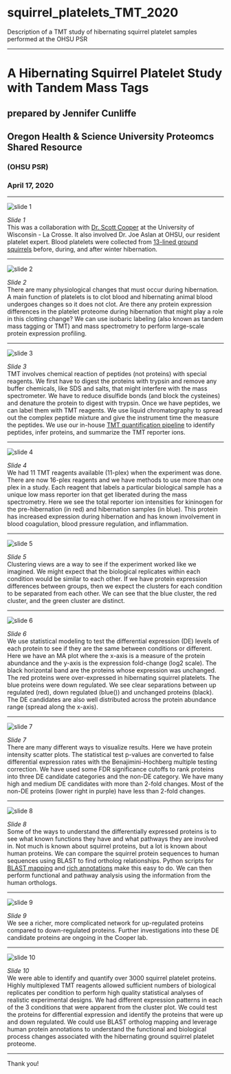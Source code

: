 # squirrel_platelets_TMT_2020
Description of a TMT study of hibernating squirrel platelet samples performed at the OHSU PSR

---

# A Hibernating Squirrel Platelet Study with Tandem Mass Tags
## prepared by Jennifer Cunliffe
## Oregon Health & Science University Proteomcs Shared Resource
### (OHSU PSR)
### April 17, 2020


***


![slide 1](Squirrel_PW/Slide1.PNG)

*Slide 1* <br />
This was a collaboration with [Dr. Scott Cooper](https://www.uwlax.edu/profile/scooper/) at the University of Wisconsin - La Crosse. It also involved Dr. Joe Aslan at OHSU, our resident platelet expert. Blood platelets were collected from [13-lined ground squirrels](https://en.wikipedia.org/wiki/Thirteen-lined_ground_squirrel) before, during, and after winter hibernation.

***

![slide 2](Squirrel_PW/Slide2.PNG)

*Slide 2* <br />
There are many physiological changes that must occur during hibernation. A main function of platelets is to clot blood and hibernating animal blood undergoes changes so it does not clot. Are there any protein expression differences in the platelet proteome during hibernation that might play a role in this clotting change? We can use isobaric labeling (also known as tandem mass tagging or TMT) and mass spectrometry to perform large-scale protein expression profiling.

***

![slide 3](Squirrel_PW/Slide3.PNG)

*Slide 3* <br />
TMT involves chemical reaction of peptides (not proteins) with special reagents. We first have to digest the proteins with trypsin and remove any buffer chemicals, like SDS and salts, that might interfere with the mass spectrometer. We have to reduce disulfide bonds (and block the cysteines) and denature the protein to digest with trypsin. Once we have peptides, we can label them with TMT reagents. We use liquid chromatography to spread out the complex peptide mixture and give the instrument time the measure the peptides. We use our in-house [TMT quantification pipeline](https://github.com/pwilmart/PAW_pipeline) to identify peptides, infer proteins, and summarize the TMT reporter ions.

***

![slide 4](Squirrel_PW/Slide4.PNG)

*Slide 4* <br />
We had 11 TMT reagents available (11-plex) when the experiment was done. There are now 16-plex reagents and we have methods to use more than one plex in a study. Each reagent that labels a particular biological sample has a unique low mass reporter ion that get liberated during the mass spectrometry. Here we see the total reporter ion intensities for kininogen for the pre-hibernation (in red) and hibernation samples (in blue). This protein has increased expression during hibernation and has known involvement in blood coagulation, blood pressure regulation, and inflammation.

***

![slide 5](Squirrel_PW/Slide5.PNG)

*Slide 5* <br />
Clustering views are a way to see if the experiment worked like we imagined. We might expect that the biological replicates within each condition would be similar to each other. If we have protein expression differences between groups, then we expect the clusters for each condition to be separated from each other. We can see that the blue cluster, the red cluster, and the green cluster are distinct.

***

![slide 6](Squirrel_PW/Slide6.PNG)

*Slide 6* <br />
We use statistical modeling to test the differential expression (DE) levels of each protein to see if they are the same between conditions or different. Here we have an MA plot where the x-axis is a measure of the protein abundance and the y-axis is the expression fold-change (log2 scale). The black horizontal band are the proteins whose expression was unchanged. The red proteins were over-expressed in hibernating squirrel platelets. The blue proteins were down regulated. We see clear separations between up regulated (red), down regulated (blue()) and unchanged proteins (black). The DE candidates are also well distributed across the protein abundance range (spread along the x-axis).

***

![slide 7](Squirrel_PW/Slide7.PNG)

*Slide 7* <br />
There are many different ways to visualize results. Here we have protein intensity scatter plots. The statistical test p-values are converted to false differential expression rates with the Benajimini-Hochberg multiple testing correction. We have used some FDR significance cutoffs to rank proteins into three DE candidate categories and the non-DE category. We have many high and medium DE candidates with more than 2-fold changes. Most of the non-DE proteins (lower right in purple) have less than 2-fold changes.

***

![slide 8](Squirrel_PW/Slide8.PNG)

*Slide 8* <br />
Some of the ways to understand the differentially expressed proteins is to see what known functions they have and what pathways they are involved in. Not much is known about squirrel proteins, but a lot is known about human proteins. We can compare the squirrel protein sequences to human sequences using BLAST to find ortholog relationships. Python scripts for [BLAST mapping](https://github.com/pwilmart/PAW_BLAST) and [rich annotations](https://github.com/pwilmart/annotations) make this easy to do. We can then perform functional and pathway analysis using the information from the human orthologs.

***

![slide 9](Squirrel_PW/Slide9.PNG)

*Slide 9* <br />
We see a richer, more complicated network for up-regulated proteins compared to down-regulated proteins. Further investigations into these DE candidate proteins are ongoing in the Cooper lab.

***

![slide 10](Squirrel_PW/Slide10.PNG)

*Slide 10* <br />
We were able to identify and quantify over 3000 squirrel platelet proteins. Highly multiplexed TMT reagents allowed sufficient numbers of biological replicates per condition to perform high quality statistical analyses of realistic experimental designs. We had different expression patterns in each of the 3 conditions that were apparent from the cluster plot. We could test the proteins for differential expression and identify the proteins that were up and down regulated. We could use BLAST ortholog mapping and leverage human protein annotations to understand the functional and biological process changes associated with the hibernating ground squirrel platelet proteome.

***

Thank you!
